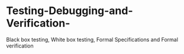 # Testing-Debugging-and-Verification-
Black box testing, White box testing, Formal Specifications and Formal verification 
